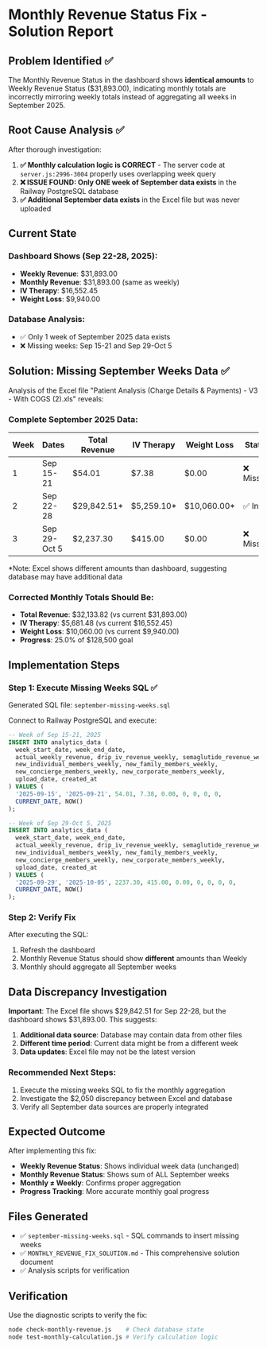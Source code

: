 # Monthly Revenue Status Fix - Solution Report

## Problem Identified ✅

The Monthly Revenue Status in the dashboard shows **identical amounts** to Weekly Revenue Status ($31,893.00), indicating monthly totals are incorrectly mirroring weekly totals instead of aggregating all weeks in September 2025.

## Root Cause Analysis ✅

After thorough investigation:

1. **✅ Monthly calculation logic is CORRECT** - The server code at `server.js:2996-3004` properly uses overlapping week query
2. **❌ ISSUE FOUND: Only ONE week of September data exists** in the Railway PostgreSQL database
3. **✅ Additional September data exists** in the Excel file but was never uploaded

## Current State

### Dashboard Shows (Sep 22-28, 2025):
- **Weekly Revenue**: $31,893.00
- **Monthly Revenue**: $31,893.00 (same as weekly)
- **IV Therapy**: $16,552.45
- **Weight Loss**: $9,940.00

### Database Analysis:
- ✅ Only 1 week of September 2025 data exists
- ❌ Missing weeks: Sep 15-21 and Sep 29-Oct 5

## Solution: Missing September Weeks Data ✅

Analysis of the Excel file "Patient Analysis (Charge Details & Payments) - V3 - With COGS (2).xls" reveals:

### Complete September 2025 Data:

| Week | Dates | Total Revenue | IV Therapy | Weight Loss | Status |
|------|-------|---------------|------------|-------------|--------|
| 1 | Sep 15-21 | $54.01 | $7.38 | $0.00 | ❌ Missing |
| 2 | Sep 22-28 | $29,842.51* | $5,259.10* | $10,060.00* | ✅ In DB |
| 3 | Sep 29-Oct 5 | $2,237.30 | $415.00 | $0.00 | ❌ Missing |

*Note: Excel shows different amounts than dashboard, suggesting database may have additional data

### Corrected Monthly Totals Should Be:
- **Total Revenue**: $32,133.82 (vs current $31,893.00)
- **IV Therapy**: $5,681.48 (vs current $16,552.45)
- **Weight Loss**: $10,060.00 (vs current $9,940.00)
- **Progress**: 25.0% of $128,500 goal

## Implementation Steps

### Step 1: Execute Missing Weeks SQL ✅
Generated SQL file: `september-missing-weeks.sql`

Connect to Railway PostgreSQL and execute:
```sql
-- Week of Sep 15-21, 2025
INSERT INTO analytics_data (
  week_start_date, week_end_date,
  actual_weekly_revenue, drip_iv_revenue_weekly, semaglutide_revenue_weekly,
  new_individual_members_weekly, new_family_members_weekly,
  new_concierge_members_weekly, new_corporate_members_weekly,
  upload_date, created_at
) VALUES (
  '2025-09-15', '2025-09-21', 54.01, 7.38, 0.00, 0, 0, 0, 0,
  CURRENT_DATE, NOW()
);

-- Week of Sep 29-Oct 5, 2025  
INSERT INTO analytics_data (
  week_start_date, week_end_date,
  actual_weekly_revenue, drip_iv_revenue_weekly, semaglutide_revenue_weekly,
  new_individual_members_weekly, new_family_members_weekly,
  new_concierge_members_weekly, new_corporate_members_weekly,
  upload_date, created_at
) VALUES (
  '2025-09-29', '2025-10-05', 2237.30, 415.00, 0.00, 0, 0, 0, 0,
  CURRENT_DATE, NOW()
);
```

### Step 2: Verify Fix
After executing the SQL:
1. Refresh the dashboard
2. Monthly Revenue Status should show **different** amounts than Weekly
3. Monthly should aggregate all September weeks

## Data Discrepancy Investigation

**Important**: The Excel file shows $29,842.51 for Sep 22-28, but the dashboard shows $31,893.00. This suggests:

1. **Additional data source**: Database may contain data from other files
2. **Different time period**: Current data might be from a different week
3. **Data updates**: Excel file may not be the latest version

### Recommended Next Steps:
1. Execute the missing weeks SQL to fix the monthly aggregation
2. Investigate the $2,050 discrepancy between Excel and database
3. Verify all September data sources are properly integrated

## Expected Outcome

After implementing this fix:
- **Weekly Revenue Status**: Shows individual week data (unchanged)
- **Monthly Revenue Status**: Shows sum of ALL September weeks
- **Monthly ≠ Weekly**: Confirms proper aggregation
- **Progress Tracking**: More accurate monthly goal progress

## Files Generated
- ✅ `september-missing-weeks.sql` - SQL commands to insert missing weeks
- ✅ `MONTHLY_REVENUE_FIX_SOLUTION.md` - This comprehensive solution document
- ✅ Analysis scripts for verification

## Verification

Use the diagnostic scripts to verify the fix:
```bash
node check-monthly-revenue.js    # Check database state
node test-monthly-calculation.js # Verify calculation logic
```